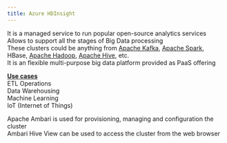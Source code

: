 ```yaml
---
title: Azure HDInsight
---
```


It is a managed service to run popular open-source analytics services  
Allows to support all the stages of Big Data processing  
These clusters could be anything from [Apache Kafka](../../../Data%20Analytics/Apache%20Kafka/Apache%20Kafka.md), [Apache Spark](../../../Data%20Analytics/Apache%20Spark/Apache%20Spark.md), HBase, [Apache Hadoop](../../../Data%20Analytics/Apache%20Hadoop/Apache%20Hadoop.md), [Apache Hive](../../../Data%20Analytics/Apache%20Hive/Apache%20Hive.md), etc.  
It is an flexible multi-purpose big data platform provided as PaaS offering

**<u>Use cases</u>**  
ETL Operations  
Data Warehousing  
Machine Learning  
IoT (Internet of Things)

Apache Ambari is used for provisioning, managing and configuration the cluster  
Ambari Hive View can be used to access the cluster from the web browser